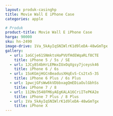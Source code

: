 ```yaml
---
layout: produk-casinghp
title: Movie Wall E iPhone Case
categories: apple

# Produk
product-title: Movie Wall E iPhone Case
harga: 90000
sku: hn-2490
image-drive: 1Va_5kAyIqSNIWlrK1d9leDA-48wGmTgx
gallery:
  - url: 1oGCje61SNmktsHaPVUfHdEWqaRLf8CTE
    title: iPhone 5 / 5s / SE
  - url: 1JCy8S4bHrLEMmxIUxOqXgsy7jceysk46
    title: iPhone 6 / 6s
  - url: 1SoKGmjHGCnBeadusXHqEvS-Cs2tx5-3S
    title: iPhone 6 Plus / 6s Plus
  - url: 1pwcjGFsWw6kVDbbxagQmEDiaOulGbhSs
    title: iPhone 7 / 8
  - url: 112Nv3548FM6yAEgKALA16CriITePKA2e
    title: iPhone 7 Plus / 8 Plus
  - url: 1Va_5kAyIqSNIWlrK1d9leDA-48wGmTgx
    title: iPhone X
---
```

